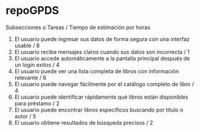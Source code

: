# repoGPDS

Subsecciones o Tareas / Tiempo de estimación por horas
1. El usuario puede ingresar sus datos de forma segura con una interfaz usable /	8
2. El usuario recibe mensajes claros cuando sus datos son incorrecta / 1
3. El usuario accede automáticamente a la pantalla principal después de un login exitos / 4
4. El usuario puede ver una lista completa de libros con información relevante	/	6
5. El usuario puede navegar fácilmente por el catálogo completo de libro / 4
6. El usuario puede identificar rápidamente qué libros están disponibles para préstamo /	2
7. El usuario puede encontrar libros específicos buscando por título o autor /	5
8. El usuario obtiene resultados de búsqueda precisos / 2
